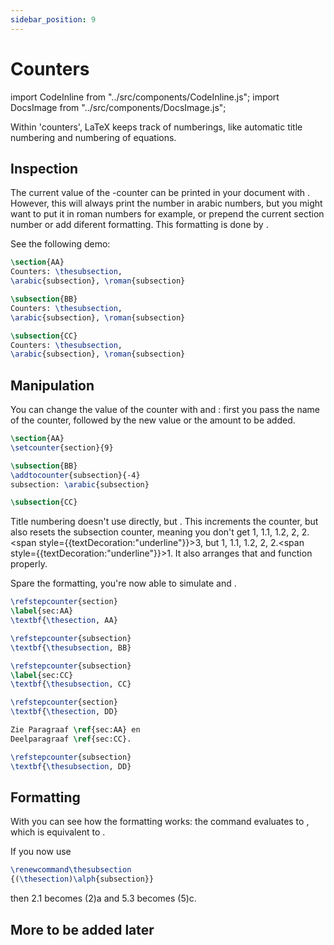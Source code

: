 ```yaml
---
sidebar_position: 9
---
```


# Counters

import CodeInline from "../src/components/CodeInline.js";
import DocsImage from "../src/components/DocsImage.js";

Within 'counters', LaTeX keeps track of numberings, like automatic title
numbering and numbering of equations.

## Inspection

<!-- **Inspection.**  -->
The current value of the <CodeInline code="subsection"/>-counter can be printed
in your document with <CodeInline code="\arabic{subsection}"/>. However, this will always print
the number in arabic numbers, but you might want to put it in roman numbers for example, or prepend
the current section number or add diferent formatting. This formatting is done by <CodeInline code="\thesubsection"/>.

See the following demo:

```latex
\section{AA}
Counters: \thesubsection,
\arabic{subsection}, \roman{subsection}

\subsection{BB}
Counters: \thesubsection,
\arabic{subsection}, \roman{subsection}

\subsection{CC}
Counters: \thesubsection,
\arabic{subsection}, \roman{subsection}
```

<DocsImage src="/assets/latex/counters/inspect-thesubsection.svg" pad />

## Manipulation

You can change the value of the counter with <CodeInline code="\setcounter"/>
and <CodeInline code="\addtocounter"/>: first you pass the name of the counter,
followed by the new value or the amount to be added.

<DocsImage src="/assets/latex/counters/manipulate-thesubsection.svg" pad />

```latex
\section{AA}
\setcounter{section}{9}

\subsection{BB}
\addtocounter{subsection}{-4}
subsection: \arabic{subsection}

\subsection{CC}
```

Title numbering doesn't use <CodeInline code="\addtocounter{section}{1}"/> directly,
but <CodeInline code="\refstepcounter"/>. This increments the counter, but also resets
the subsection counter, meaning you don't get 1, 1.1, 1.2, 2, 2.<span style={{textDecoration:"underline"}}>3</span>, but 1, 1.1, 1.2, 2, 2.<span style={{textDecoration:"underline"}}>1</span>.
It also arranges that <CodeInline code="\label"/> and <CodeInline code="\ref"/>
function properly.

Spare the formatting, you're now able to simulate <CodeInline code="\section"/>
and <CodeInline code="\subsection"/>.

<DocsImage src="/assets/latex/counters/manipulate-refstepcounter.svg" pad />

```latex
\refstepcounter{section}
\label{sec:AA}
\textbf{\thesection, AA}

\refstepcounter{subsection}
\textbf{\thesubsection, BB}

\refstepcounter{subsection}
\label{sec:CC}
\textbf{\thesubsection, CC}

\refstepcounter{section}
\textbf{\thesection, DD}

Zie Paragraaf \ref{sec:AA} en
Deelparagraaf \ref{sec:CC}.

\refstepcounter{subsection}
\textbf{\thesubsection, DD}
```

## Formatting

With <CodeInline code="\meaning\thesubsection"/> you can see how the formatting works:
the command <CodeInline code="\thesubsection"/> evaluates to <CodeInline code="\thesection.\@arabic\c@subsection"/>,
which is equivalent to <CodeInline code="\thesection.\arabic{subsection}"/>.

If you now use

```latex
\renewcommand\thesubsection
{(\thesection)\alph{subsection}}
```

then 2.1 becomes (2)a and 5.3 becomes (5)c.


## More to be added later
